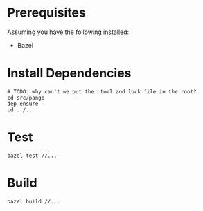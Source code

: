 # Prerequisites

Assuming you have the following installed:

* Bazel


# Install Dependencies

```
# TODO: why can't we put the .toml and lock file in the root?
cd src/pango
dep ensure
cd ../..
```


# Test

```
bazel test //...
```


# Build

```
bazel build //...
```
